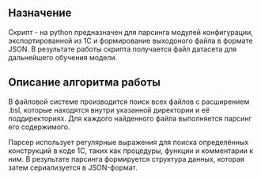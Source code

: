 
## Назначение

Скрипт - на python предназначен для парсинга модулей конфигурации, экспортированной из 1С и формирование выходоного файла в формате JSON. В результате работы скрипта получается файл датасета для дальнейшего обучения модели.

## Описание алгоритма работы

В файловой системе производится поиск всех файлов с расширением .bsl, которые находятся внутри указанной директории и её поддиректориях. Для каждого найденного файла выполняется парсинг его содержимого.

Парсер использует регулярные выражения для поиска определённых конструкций в коде 1С, таких как процедуры, функции и комментарии к ним. В результате парсинга формируется структура данных, которая затем сериализуется в JSON-формат.




